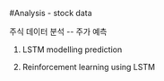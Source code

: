 #Analysis - stock data

주식 데이터 분석
  -- 주가 예측

  1. LSTM modelling  prediction

  2. Reinforcement learning using LSTM